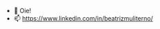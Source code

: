 - 👋 Oie!   
- 📫 https://www.linkedin.com/in/beatrizmuliterno/

<!---
bmuliterno/bmuliterno is a ✨ special ✨ repository because its `README.md` (this file) appears on your GitHub profile.
You can click the Preview link to take a look at your changes.
--->
